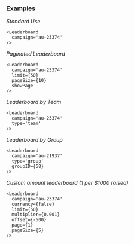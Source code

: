 ### Examples

*Standard Use*
```
<Leaderboard
  campaign='au-23374'
/>
```

*Paginated Leaderboard*

```
<Leaderboard
  campaign='au-23374'
  limit={50}
  pageSize={10}
  showPage
/>
```

*Leaderboard by Team*

```
<Leaderboard
  campaign='au-23374'
  type='team'
/>
```

*Leaderboard by Group*

```
<Leaderboard
  campaign='au-21937'
  type='group'
  groupID={58}
/>
```

*Custom amount leaderboard (1 per $1000 raised)*

```
<Leaderboard
  campaign='au-23374'
  currency={false}
  limit={50}
  multiplier={0.001}
  offset={-500}
  page={1}
  pageSize={5}
/>
```
